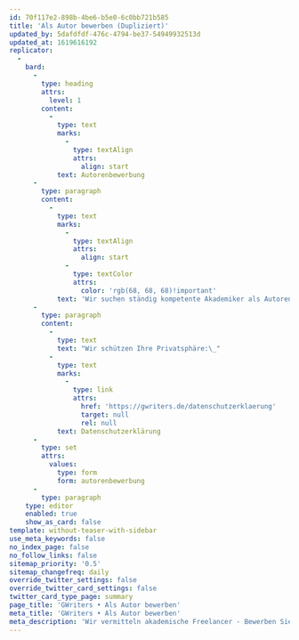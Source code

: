 ```yaml
---
id: 70f117e2-898b-4be6-b5e0-6c0bb721b585
title: 'Als Autor bewerben (Dupliziert)'
updated_by: 5dafdfdf-476c-4794-be37-54949932513d
updated_at: 1619616192
replicator:
  -
    bard:
      -
        type: heading
        attrs:
          level: 1
        content:
          -
            type: text
            marks:
              -
                type: textAlign
                attrs:
                  align: start
            text: Autorenbewerbung
      -
        type: paragraph
        content:
          -
            type: text
            marks:
              -
                type: textAlign
                attrs:
                  align: start
              -
                type: textColor
                attrs:
                  color: 'rgb(68, 68, 68)!important'
            text: 'Wir suchen ständig kompetente Akademiker als Autoren, Lektoren, Korrektoren, Bearbeiter, Berater und Übersetzer. Bitte hinterlassen Sie uns nachfolgend Ihre Daten und einige kurze Informationen, wir werden Sie umgehend kontaktieren.'
      -
        type: paragraph
        content:
          -
            type: text
            text: "Wir schützen Ihre Privatsphäre:\_"
          -
            type: text
            marks:
              -
                type: link
                attrs:
                  href: 'https://gwriters.de/datenschutzerklaerung'
                  target: null
                  rel: null
            text: Datenschutzerklärung
      -
        type: set
        attrs:
          values:
            type: form
            form: autorenbewerbung
      -
        type: paragraph
    type: editor
    enabled: true
    show_as_card: false
template: without-teaser-with-sidebar
use_meta_keywords: false
no_index_page: false
no_follow_links: false
sitemap_priority: '0.5'
sitemap_changefreq: daily
override_twitter_settings: false
override_twitter_card_settings: false
twitter_card_type_page: summary
page_title: 'GWriters • Als Autor bewerben'
meta_title: 'GWriters • Als Autor bewerben'
meta_description: 'Wir vermitteln akademische Freelancer - Bewerben Sie sich als Autor, Ghostwriter, Lektor, Korrektor, Übersetzer und/oder Coach.'
---
```

